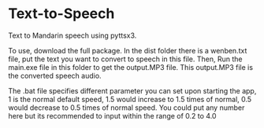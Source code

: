 # Text-to-Speech
Text to Mandarin speech using pyttsx3.

To use, download the full package. In the dist folder there is a wenben.txt file, put the text you want to convert to speech in this file. Then, Run the main.exe file in this folder to get the output.MP3 file. This output.MP3 file is the converted speech audio.

The .bat file specifies different parameter you can set upon starting the app, 1 is the normal default speed, 1.5 would increase to 1.5 times of normal, 0.5 would decrease to 0.5 times of normal speed. You could put any number here but its recommended to input within the range of 0.2 to 4.0